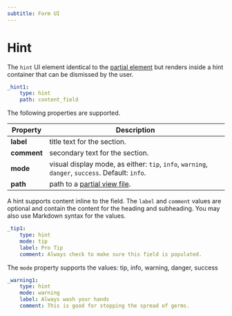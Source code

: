 ```yaml
---
subtitle: Form UI
---
```

# Hint

The `hint` UI element identical to the [partial element](./ui-partial.md) but renders inside a hint container that can be dismissed by the user.

```yaml
_hint1:
    type: hint
    path: content_field
```

The following properties are supported.

Property | Description
------------- | -------------
**label** | title text for the section.
**comment** | secondary text for the section.
**mode** | visual display mode, as either: `tip`, `info`, `warning`, `danger`, `success`. Default: `info`.
**path** | path to a [partial view file](../../extend/system/views.md).

A hint supports content inline to the field. The `label` and `comment` values are optional and contain the content for the heading and subheading. You may also use Markdown syntax for the values.

```yaml
_tip1:
    type: hint
    mode: tip
    label: Pro Tip
    comment: Always check to make sure this field is populated.
```

The `mode` property supports the values: tip, info, warning, danger, success

```yaml
_warning1:
    type: hint
    mode: warning
    label: Always wash your hands
    comment: This is good for stopping the spread of germs.
```
